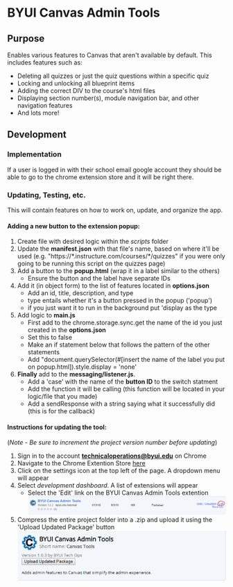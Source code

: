 # BYUI Canvas Admin Tools
## Purpose
Enables various features to Canvas that aren't available by default.
This includes features such as:
  - Deleting all quizzes or just the quiz questions within a specific quiz
  - Locking and unlocking all blueprint items
  - Adding the correct DIV to the course's html files
  - Displaying section number(s), module navigation bar, and other navigation features
  - And lots more!

## Development
### Implementation
If a user is logged in with their school email google account they should be able to go to the chrome extension store and it will be right there.
### Updating, Testing, etc.
This will contain features on how to work on, update, and organize the app.

#### Adding a new button to the extension popup:
  1. Create file with desired logic within the *scripts* folder
  2. Update the **manifest.json** with that file's name, based on where it'll be used (e.g. "https://\*.instructure.com/courses/\*/quizzes" if you were only going to be running this script on the quizzes page)
  3. Add a button to the **popup.html** (wrap it in a label similar to the others)
     * Ensure the button and the label have separate IDs
  4. Add it (in object form) to the list of features located in **options.json**
     * Add an id, title, description, and type
     * type entails whether it's a button pressed in the popup ('popup')
     * if you just want it to run in the background put 'display as the type
  5. Add logic to **main.js**
     * First add to the chrome.storage.sync.get the name of the id you just created in the **options.json**
     * Set this to false
     * Make an if statement below that follows the pattern of the other statements
     * Add "document.querySelector(#[insert the name of the label you put on popup.html]).style.display = 'none'
  6. **Finally** add to the **messaging/listener.js**.
     * Add a 'case' with the name of the **button ID** to the switch statment
     * Add the function it will be calling (this function will be located in your logic/file that you made)
     * Add a sendResponse with a string saying what it successfully did (this is for the callback)


#### Instructions for updating the tool:
(_Note - Be sure to increment the project version number before updating_)
  1. Sign in to the account **technicaloperations@byui.edu** on Chrome
  2. Navigate to the Chrome Extention Store [here](https://chrome.google.com/webstore/category/for_your_domain)
  3. Click on the settings icon at the top left of the page. A dropdown menu will appear
  4. Select _development dashboard_. A list of extensions will appear
     * Select the 'Edit' link on the BYUI Canvas Admin Tools extention
  ![Edit Link](images/canvas-admin-tools-1.png)
  5. Compress the entire project folder into a .zip and upload it using the 'Upload Updated Package' button
  ![Upload Button](images/canvas-admin-tools-2.png)
